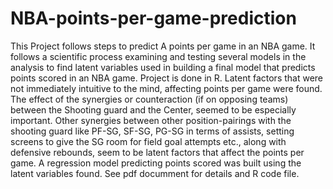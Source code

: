 # NBA-points-per-game-prediction
This Project follows steps to predict A points per game in an NBA game. It follows a scientific process examining and testing several models in the analysis to find latent variables used in building a final model that predicts points scored in an NBA game. Project is done in R.
Latent factors that were not immediately intuitive to the mind, affecting points per game were found. The effect of the synergies or counteraction (if on opposing teams) between the Shooting guard and the Center, seemed to be especially important. Other synergies between other position-pairings with the shooting guard like PF-SG, SF-SG, PG-SG in terms of assists, setting screens to give the SG room for field goal attempts etc., along with defensive rebounds, seem to be latent factors that affect the points per game. A regression model predicting points scored was built using the latent variables found. See pdf documment for details and R code file.
